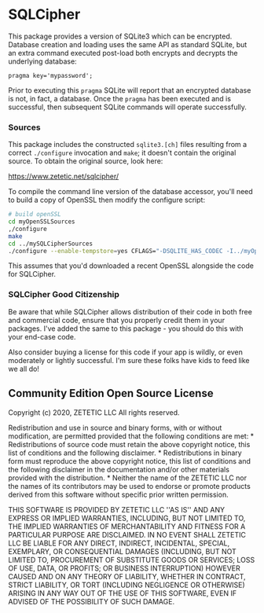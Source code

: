 # SQLCipher 

This package provides a version of SQLite3 which can be encrypted. Database creation and loading uses
the same API as standard SQLite, but an extra command executed post-load both encrypts and decrypts the
underlying database:

```sqlite3
pragma key='mypassword';
```

Prior to executing this `pragma` SQLite will report that an encrypted database is not, in fact, a database.
Once the `pragma` has been executed and is successful, then subsequent SQLite commands will operate successfully.

### Sources

This package includes the constructed `sqlite3.[ch]` files resulting from a correct `./configure` invocation and `make`;
it doesn't contain the original source. To obtain the original source, look here:

https://www.zetetic.net/sqlcipher/

To compile the command line version of the database accessor, you'll need to build a copy of OpenSSL then modify the 
configure script:

```zsh
# build openSSL
cd myOpenSSLSources
,/configure
make
cd ../mySQLCipherSources
./configure --enable-tempstore=yes CFLAGS="-DSQLITE_HAS_CODEC -I../myOpenSSLSources" LDFLAGS="-lcrypto -L../myOpenSSLSources"
```

This assumes that you'd downloaded a recent OpenSSL alongside the code for SQLCipher.

### SQLCipher Good Citizenship

Be aware that while SQLCipher allows distribution of their code in both free and commercial code, ensure that you properly
credit them in your packages. I've added the same to this package - you should do this with your end-case code.

Also consider buying a license for this code if your app is wildly, or even moderately or lightly successful. I'm sure 
these folks have kids to feed like we all do!

## Community Edition Open Source License

Copyright (c) 2020, ZETETIC LLC
All rights reserved.

Redistribution and use in source and binary forms, with or without
modification, are permitted provided that the following conditions are met:
    * Redistributions of source code must retain the above copyright
      notice, this list of conditions and the following disclaimer.
    * Redistributions in binary form must reproduce the above copyright
      notice, this list of conditions and the following disclaimer in the
      documentation and/or other materials provided with the distribution.
    * Neither the name of the ZETETIC LLC nor the
      names of its contributors may be used to endorse or promote products
      derived from this software without specific prior written permission.

THIS SOFTWARE IS PROVIDED BY ZETETIC LLC ''AS IS'' AND ANY
EXPRESS OR IMPLIED WARRANTIES, INCLUDING, BUT NOT LIMITED TO, THE IMPLIED
WARRANTIES OF MERCHANTABILITY AND FITNESS FOR A PARTICULAR PURPOSE ARE
DISCLAIMED. IN NO EVENT SHALL ZETETIC LLC BE LIABLE FOR ANY
DIRECT, INDIRECT, INCIDENTAL, SPECIAL, EXEMPLARY, OR CONSEQUENTIAL DAMAGES
(INCLUDING, BUT NOT LIMITED TO, PROCUREMENT OF SUBSTITUTE GOODS OR SERVICES;
LOSS OF USE, DATA, OR PROFITS; OR BUSINESS INTERRUPTION) HOWEVER CAUSED AND
ON ANY THEORY OF LIABILITY, WHETHER IN CONTRACT, STRICT LIABILITY, OR TORT
(INCLUDING NEGLIGENCE OR OTHERWISE) ARISING IN ANY WAY OUT OF THE USE OF THIS
SOFTWARE, EVEN IF ADVISED OF THE POSSIBILITY OF SUCH DAMAGE.
